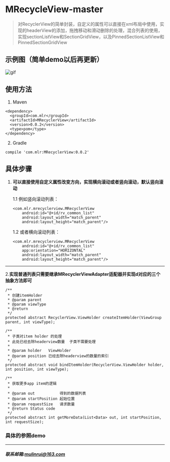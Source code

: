 # MRecycleView-master


> 对RecyclerView的简单封装，自定义的属性可以直接在xml布局中使用，实现的headerView的添加，拖拽移动和滑动删除的处理，混合列表的使用，
实现sectionListView和SectionGridView，以及PinnedSectionListView和PinnedSectionGridView

## 示例图（简单demo以后再更新）
  ![gif](https://github.com/oneapp1e/MRecycleView-master/blob/master/gif01.gif)

## 使用方法
1. Maven
```
<dependency>
  <groupId>com.mlr</groupId>
  <artifactId>MRecyclerView</artifactId>
  <version>0.0.2</version>
  <type>pom</type>
</dependency>
```
2. Gradle

```
compile 'com.mlr:MRecyclerView:0.0.2'
```

## 具体步骤

 1. **可以直接使用自定义属性改变方向，实现横向滚动或者竖向滚动，默认竖向滚动** 
 

    1.1 例如竖向滚动列表：
   

        <com.mlr.mrecyclerview.MRecyclerView
            android:id="@+id/rv_common_list"
            android:layout_width="match_parent"
            android:layout_height="match_parent"/>
            
    
    1.2 或者横向滚动列表：
    
        <com.mlr.mrecyclerview.MRecyclerView
            android:id="@+id/rv_common_list"
            app:orientation="HORIZONTAL"
            android:layout_width="match_parent"
            android:layout_height="match_parent"/>

----------
     
2.**实现普通列表只需要继承MRecyclerViewAdapter适配器并实现d对应的三个抽象方法即可**

    
    /**
     * 创建itemHolder
     * @param parent
     * @param viewType
     * @return
     */
    protected abstract RecyclerView.ViewHolder createItemHolder(ViewGroup parent, int viewType);

    /**
     * 子类对item holder 的处理
     * 此处已经去除headerview数量  子类不需要处理
     *
     * @param holder   ViewHolder
     * @param position 已经去除headerview的数量的索引
     */
    protected abstract void bindItemHolder(RecyclerView.ViewHolder holder, int position, int viewType);
    
    /**
     * 获取更多app item的逻辑
     *
     * @param out           得到的数据列表
     * @param startPosition 起始位置
     * @param requestSize   请求数量
     * @return Status code
     */
    protected abstract int getMoreData(List<Data> out, int startPosition, int requestSize);
    
    
### 具体的参照demo


---
##### 联系邮箱:mulinrui@163.com
  




